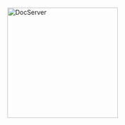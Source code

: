 

<img style="margin: 1em 0em;border: 0" width="250" alt="DocServer" src="images/enyesque-rust-laspalmas.svg
?sanitize=true">

